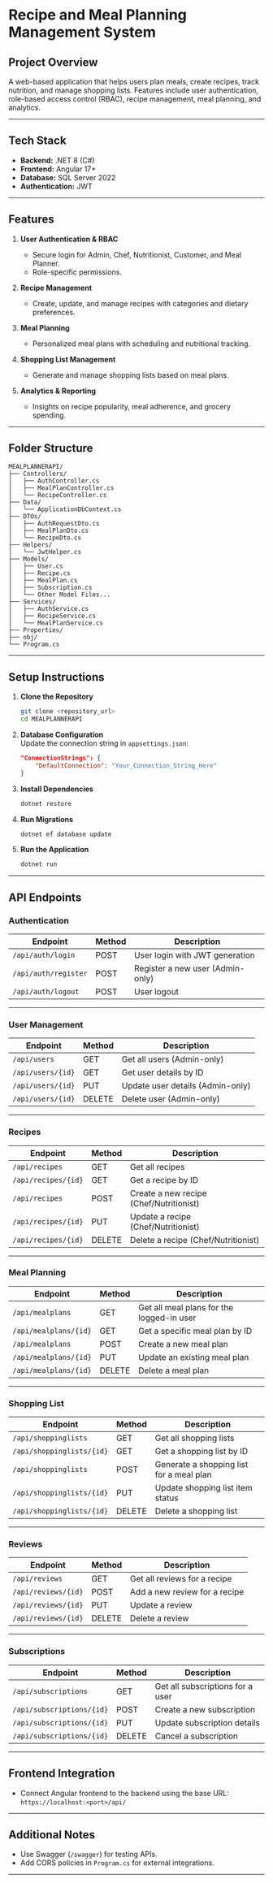 ﻿# **Recipe and Meal Planning Management System**

## **Project Overview**  
A web-based application that helps users plan meals, create recipes, track nutrition, and manage shopping lists. Features include user authentication, role-based access control (RBAC), recipe management, meal planning, and analytics.

---

## **Tech Stack**
- **Backend:** .NET 8 (C#)  
- **Frontend:** Angular 17+  
- **Database:** SQL Server 2022  
- **Authentication:** JWT  

---

## **Features**
1. **User Authentication & RBAC**  
   - Secure login for Admin, Chef, Nutritionist, Customer, and Meal Planner.  
   - Role-specific permissions.  

2. **Recipe Management**  
   - Create, update, and manage recipes with categories and dietary preferences.  

3. **Meal Planning**  
   - Personalized meal plans with scheduling and nutritional tracking.  

4. **Shopping List Management**  
   - Generate and manage shopping lists based on meal plans.  

5. **Analytics & Reporting**  
   - Insights on recipe popularity, meal adherence, and grocery spending.

---

## **Folder Structure**
```
MEALPLANNERAPI/
├── Controllers/
│   ├── AuthController.cs
│   ├── MealPlanController.cs
│   └── RecipeController.cs
├── Data/
│   └── ApplicationDbContext.cs
├── DTOs/
│   ├── AuthRequestDto.cs
│   ├── MealPlanDto.cs
│   └── RecipeDto.cs
├── Helpers/
│   └── JwtHelper.cs
├── Models/
│   ├── User.cs
│   ├── Recipe.cs
│   ├── MealPlan.cs
│   ├── Subscription.cs
│   └── Other Model Files...
├── Services/
│   ├── AuthService.cs
│   ├── RecipeService.cs
│   └── MealPlanService.cs
├── Properties/
├── obj/
└── Program.cs
```

---

## **Setup Instructions**
1. **Clone the Repository**
   ```bash
   git clone <repository_url>
   cd MEALPLANNERAPI
   ```

2. **Database Configuration**  
   Update the connection string in `appsettings.json`:
   ```json
   "ConnectionStrings": {
       "DefaultConnection": "Your_Connection_String_Here"
   }
   ```

3. **Install Dependencies**
   ```bash
   dotnet restore
   ```

4. **Run Migrations**
   ```bash
   dotnet ef database update
   ```

5. **Run the Application**
   ```bash
   dotnet run
   ```

---

## **API Endpoints**

### **Authentication**  
| Endpoint               | Method | Description                         |
|------------------------|--------|-------------------------------------|
| `/api/auth/login`      | POST   | User login with JWT generation      |
| `/api/auth/register`   | POST   | Register a new user (Admin-only)    |
| `/api/auth/logout`     | POST   | User logout                         |

---

### **User Management**  
| Endpoint               | Method | Description                         |
|------------------------|--------|-------------------------------------|
| `/api/users`           | GET    | Get all users (Admin-only)          |
| `/api/users/{id}`      | GET    | Get user details by ID              |
| `/api/users/{id}`      | PUT    | Update user details (Admin-only)    |
| `/api/users/{id}`      | DELETE | Delete user (Admin-only)            |

---

### **Recipes**  
| Endpoint               | Method | Description                         |
|------------------------|--------|-------------------------------------|
| `/api/recipes`         | GET    | Get all recipes                     |
| `/api/recipes/{id}`    | GET    | Get a recipe by ID                  |
| `/api/recipes`         | POST   | Create a new recipe (Chef/Nutritionist) |
| `/api/recipes/{id}`    | PUT    | Update a recipe (Chef/Nutritionist) |
| `/api/recipes/{id}`    | DELETE | Delete a recipe (Chef/Nutritionist) |

---

### **Meal Planning**  
| Endpoint                   | Method | Description                               |
|----------------------------|--------|-------------------------------------------|
| `/api/mealplans`           | GET    | Get all meal plans for the logged-in user |
| `/api/mealplans/{id}`      | GET    | Get a specific meal plan by ID            |
| `/api/mealplans`           | POST   | Create a new meal plan                    |
| `/api/mealplans/{id}`      | PUT    | Update an existing meal plan              |
| `/api/mealplans/{id}`      | DELETE | Delete a meal plan                        |

---

### **Shopping List**  
| Endpoint                       | Method | Description                         |
|--------------------------------|--------|-------------------------------------|
| `/api/shoppinglists`           | GET    | Get all shopping lists              |
| `/api/shoppinglists/{id}`      | GET    | Get a shopping list by ID           |
| `/api/shoppinglists`           | POST   | Generate a shopping list for a meal plan |
| `/api/shoppinglists/{id}`      | PUT    | Update shopping list item status    |
| `/api/shoppinglists/{id}`      | DELETE | Delete a shopping list              |

---

### **Reviews**  
| Endpoint               | Method | Description                         |
|------------------------|--------|-------------------------------------|
| `/api/reviews`         | GET    | Get all reviews for a recipe        |
| `/api/reviews/{id}`    | POST   | Add a new review for a recipe       |
| `/api/reviews/{id}`    | PUT    | Update a review                     |
| `/api/reviews/{id}`    | DELETE | Delete a review                     |

---

### **Subscriptions**  
| Endpoint                   | Method | Description                         |
|----------------------------|--------|-------------------------------------|
| `/api/subscriptions`       | GET    | Get all subscriptions for a user    |
| `/api/subscriptions/{id}`  | POST   | Create a new subscription           |
| `/api/subscriptions/{id}`  | PUT    | Update subscription details         |
| `/api/subscriptions/{id}`  | DELETE | Cancel a subscription               |

---

## **Frontend Integration**  
- Connect Angular frontend to the backend using the base URL:  
  `https://localhost:<port>/api/`

---

## **Additional Notes**
- Use Swagger (`/swagger`) for testing APIs.  
- Add CORS policies in `Program.cs` for external integrations.

---
